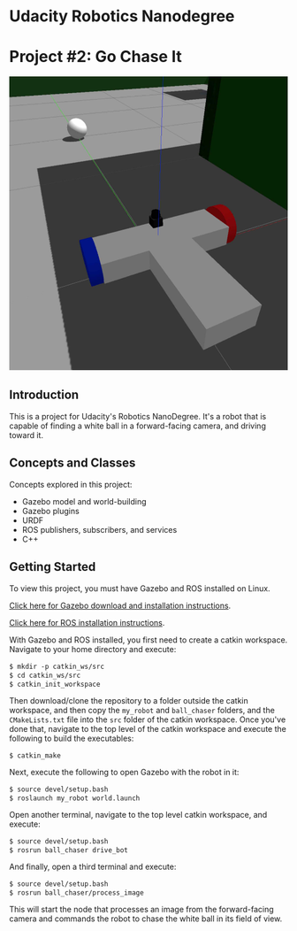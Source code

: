 # Udacity Robotics Nanodegree
# Project #2: Go Chase It

![Screenshot](./screenshot.jpg)

## Introduction
This is a project for Udacity's Robotics NanoDegree. It's a robot that is capable of finding a white ball in a forward-facing camera, and driving toward it.

## Concepts and Classes
Concepts explored in this project:

  - Gazebo model and world-building
  - Gazebo plugins
  - URDF
  - ROS publishers, subscribers, and services
  - C++

## Getting Started
To view this project, you must have Gazebo and ROS installed on Linux.

[Click here for Gazebo download and installation instructions](http://gazebosim.org).

[Click here for ROS installation instructions](http://wiki.ros.org/ROS/Installation).

With Gazebo and ROS installed, you first need to create a catkin workspace. Navigate to your home directory and execute:
```
$ mkdir -p catkin_ws/src
$ cd catkin_ws/src
$ catkin_init_workspace
```

Then download/clone the repository to a folder outside the catkin workspace, and then copy the ```my_robot``` and  ```ball_chaser``` folders, and the ```CMakeLists.txt``` file into the ```src``` folder of the catkin workspace. Once you've done that, navigate to the top level of the catkin workspace and execute the following to build the executables:

```
$ catkin_make
```

Next, execute the following to open Gazebo with the robot in it:
```
$ source devel/setup.bash
$ roslaunch my_robot world.launch
```

Open another terminal, navigate to the top level catkin workspace, and execute:
```
$ source devel/setup.bash
$ rosrun ball_chaser drive_bot
```

And finally, open a third terminal and execute:
```
$ source devel/setup.bash
$ rosrun ball_chaser/process_image
```

This will start the node that processes an image from the forward-facing camera and commands the robot to chase the white ball in its field of view.
